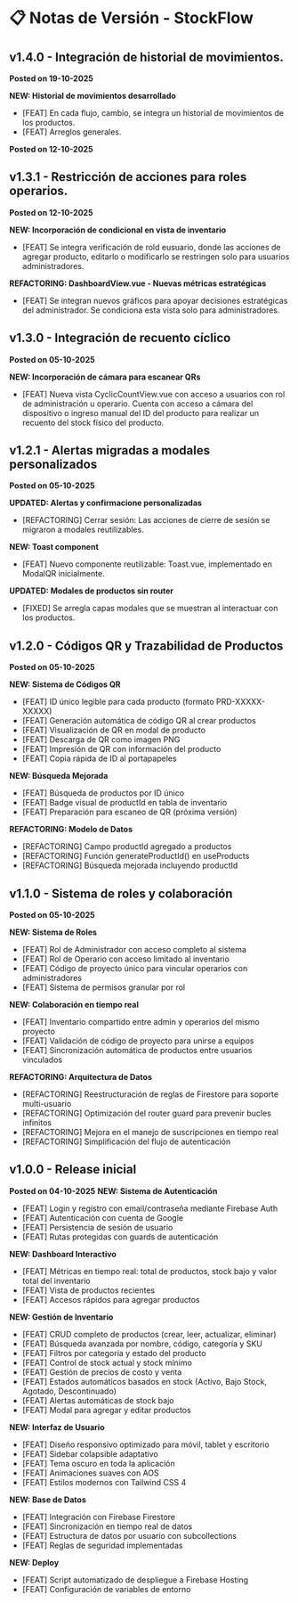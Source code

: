 # 📋 Notas de Versión - StockFlow

## v1.4.0 - Integración de historial de movimientos.

**Posted on 19-10-2025**

**NEW: Historial de movimientos desarrollado**
- [FEAT] En cada flujo, cambio, se integra un historial de movimientos de los productos.
- [FEAT] Arreglos generales.

**Posted on 12-10-2025**

## v1.3.1 - Restricción de acciones para roles operarios.

**Posted on 12-10-2025**

**NEW: Incorporación de condicional en vista de inventario**
- [FEAT] Se integra verificación de rold eusuario, donde las acciones de agregar producto, editarlo o modificarlo se restringen solo para usuarios administradores.

**REFACTORING: DashboardView.vue - Nuevas métricas estratégicas**
- [FEAT] Se integran nuevos gráficos para apoyar decisiones estratégicas del administrador. Se condiciona esta vista solo para administradores.

## v1.3.0 - Integración de recuento cíclico

**Posted on 05-10-2025**

**NEW: Incorporación de cámara para escanear QRs**
- [FEAT] Nueva vista CyclicCountView.vue con acceso a usuarios con rol de administración u operario. Cuenta con acceso a cámara del dispositivo o ingreso manual del ID del producto para realizar un recuento del stock físico del producto.

## v1.2.1 - Alertas migradas a modales personalizados

**Posted on 05-10-2025**

**UPDATED: Alertas y confirmacione personalizadas**
- [REFACTORING] Cerrar sesión: Las acciones de cierre de sesión se migraron a modales reutilizables.

**NEW: Toast component**
- [FEAT] Nuevo componente reutilizable: Toast.vue, implementado en ModalQR inicialmente.

**UPDATED: Modales de productos sin router**
- [FIXED] Se arregla capas modales que se muestran al interactuar con los productos.

## v1.2.0 - Códigos QR y Trazabilidad de Productos

**Posted on 05-10-2025**

**NEW: Sistema de Códigos QR**
- [FEAT] ID único legible para cada producto (formato PRD-XXXXX-XXXXX)
- [FEAT] Generación automática de código QR al crear productos
- [FEAT] Visualización de QR en modal de producto
- [FEAT] Descarga de QR como imagen PNG
- [FEAT] Impresión de QR con información del producto
- [FEAT] Copia rápida de ID al portapapeles

**NEW: Búsqueda Mejorada**
- [FEAT] Búsqueda de productos por ID único
- [FEAT] Badge visual de productId en tabla de inventario
- [FEAT] Preparación para escaneo de QR (próxima versión)

**REFACTORING: Modelo de Datos**
- [REFACTORING] Campo productId agregado a productos
- [REFACTORING] Función generateProductId() en useProducts
- [REFACTORING] Búsqueda mejorada incluyendo productId

## v1.1.0 - Sistema de roles y colaboración

**Posted on 05-10-2025**

**NEW: Sistema de Roles**
- [FEAT] Rol de Administrador con acceso completo al sistema
- [FEAT] Rol de Operario con acceso limitado al inventario
- [FEAT] Código de proyecto único para vincular operarios con administradores
- [FEAT] Sistema de permisos granular por rol

**NEW: Colaboración en tiempo real**
- [FEAT] Inventario compartido entre admin y operarios del mismo proyecto
- [FEAT] Validación de código de proyecto para unirse a equipos
- [FEAT] Sincronización automática de productos entre usuarios vinculados

**REFACTORING: Arquitectura de Datos**
- [REFACTORING] Reestructuración de reglas de Firestore para soporte multi-usuario
- [REFACTORING] Optimización del router guard para prevenir bucles infinitos
- [REFACTORING] Mejora en el manejo de suscripciones en tiempo real
- [REFACTORING] Simplificación del flujo de autenticación

## v1.0.0 - Release inicial

**Posted on 04-10-2025**
**NEW: Sistema de Autenticación**
- [FEAT] Login y registro con email/contraseña mediante Firebase Auth
- [FEAT] Autenticación con cuenta de Google
- [FEAT] Persistencia de sesión de usuario
- [FEAT] Rutas protegidas con guards de autenticación

**NEW: Dashboard Interactivo**
- [FEAT] Métricas en tiempo real: total de productos, stock bajo y valor total del inventario
- [FEAT] Vista de productos recientes
- [FEAT] Accesos rápidos para agregar productos

**NEW: Gestión de Inventario**
- [FEAT] CRUD completo de productos (crear, leer, actualizar, eliminar)
- [FEAT] Búsqueda avanzada por nombre, código, categoría y SKU
- [FEAT] Filtros por categoría y estado del producto
- [FEAT] Control de stock actual y stock mínimo
- [FEAT] Gestión de precios de costo y venta
- [FEAT] Estados automáticos basados en stock (Activo, Bajo Stock, Agotado, Descontinuado)
- [FEAT] Alertas automáticas de stock bajo
- [FEAT] Modal para agregar y editar productos

**NEW: Interfaz de Usuario**
- [FEAT] Diseño responsivo optimizado para móvil, tablet y escritorio
- [FEAT] Sidebar colapsible adaptativo
- [FEAT] Tema oscuro en toda la aplicación
- [FEAT] Animaciones suaves con AOS
- [FEAT] Estilos modernos con Tailwind CSS 4

**NEW: Base de Datos**
- [FEAT] Integración con Firebase Firestore
- [FEAT] Sincronización en tiempo real de datos
- [FEAT] Estructura de datos por usuario con subcollections
- [FEAT] Reglas de seguridad implementadas

**NEW: Deploy**
- [FEAT] Script automatizado de despliegue a Firebase Hosting
- [FEAT] Configuración de variables de entorno